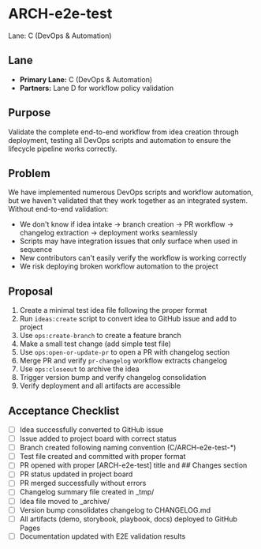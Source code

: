 # ARCH-e2e-test

Lane: C (DevOps & Automation)

## Lane

- **Primary Lane:** C (DevOps & Automation)
- **Partners:** Lane D for workflow policy validation

## Purpose

Validate the complete end-to-end workflow from idea creation through deployment, testing all DevOps scripts and automation to ensure the lifecycle pipeline works correctly.

## Problem

We have implemented numerous DevOps scripts and workflow automation, but we haven't validated that they work together as an integrated system. Without end-to-end validation:

- We don't know if idea intake → branch creation → PR workflow → changelog extraction → deployment works seamlessly
- Scripts may have integration issues that only surface when used in sequence
- New contributors can't easily verify the workflow is working correctly
- We risk deploying broken workflow automation to the project

## Proposal

1. Create a minimal test idea file following the proper format
2. Run `ideas:create` script to convert idea to GitHub issue and add to project
3. Use `ops:create-branch` to create a feature branch
4. Make a small test change (add simple test file)
5. Use `ops:open-or-update-pr` to open a PR with changelog section
6. Merge PR and verify `pr-changelog` workflow extracts changelog
7. Use `ops:closeout` to archive the idea
8. Trigger version bump and verify changelog consolidation
9. Verify deployment and all artifacts are accessible

## Acceptance Checklist

- [ ] Idea successfully converted to GitHub issue
- [ ] Issue added to project board with correct status
- [ ] Branch created following naming convention (C/ARCH-e2e-test-\*)
- [ ] Test file created and committed with proper format
- [ ] PR opened with proper [ARCH-e2e-test] title and ## Changes section
- [ ] PR status updated in project board
- [ ] PR merged successfully without errors
- [ ] Changelog summary file created in \_tmp/
- [ ] Idea file moved to \_archive/
- [ ] Version bump consolidates changelog to CHANGELOG.md
- [ ] All artifacts (demo, storybook, playbook, docs) deployed to GitHub Pages
- [ ] Documentation updated with E2E validation results
